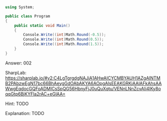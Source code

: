 ```cs
using System;

public class Program
{
    public static void Main()
    {
        Console.Write((int)Math.Round(-0.5));
        Console.Write((int)Math.Round(0.5));
        Console.Write((int)Math.Round(1.5));
    }
}
```

Answer: 002

SharpLab: https://sharplab.io/#v2:C4LgTgrgdgNAJiA1AHwAICYCMBYAUH1AZgAINTMB2PAbzwEgN17bc66BhAeygGdOAbAKYA6AOpgAlsEEAKGRKjAAlAFkAhsAAWwgEqdocGQFoADMICsSpQG56HbnyFjJ0uQuXqtu/VENnLNnZcvAIi4lKy8oqqGtp6BjKYFla2rAC+eGlAA=

Hint:
TODO

Explanation:
TODO
